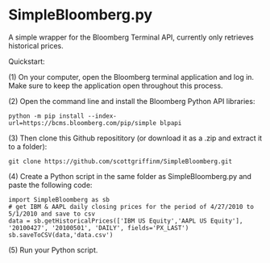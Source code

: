 # SimpleBloomberg.py

A simple wrapper for the Bloomberg Terminal API, currently only retrieves historical prices.

Quickstart:

(1) On your computer, open the Bloomberg terminal application and log in. Make sure to keep the application open throughout this process.

(2) Open the command line and install the Bloomberg Python API libraries:
```
python -m pip install --index-url=https://bcms.bloomberg.com/pip/simple blpapi
```

(3) Then clone this Github reposititory (or download it as a .zip and extract it to a folder):
```
git clone https://github.com/scottgriffinm/SimpleBloomberg.git
```

(4) Create a Python script in the same folder as SimpleBloomberg.py and paste the following code:
```
import SimpleBloomberg as sb
# get IBM & AAPL daily closing prices for the period of 4/27/2010 to 5/1/2010 and save to csv
data = sb.getHistoricalPrices(['IBM US Equity','AAPL US Equity'], '20100427', '20100501', 'DAILY', fields='PX_LAST')
sb.saveToCSV(data,'data.csv')
```

(5) Run your Python script.
